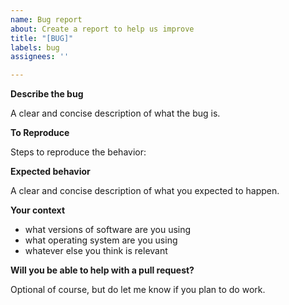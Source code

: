 ```yaml
---
name: Bug report
about: Create a report to help us improve
title: "[BUG]"
labels: bug
assignees: ''

---
```


**Describe the bug**

A clear and concise description of what the bug is.

**To Reproduce**

Steps to reproduce the behavior:

**Expected behavior**

A clear and concise description of what you expected to happen.

**Your context**

- what versions of software are you using
- what operating system are you using
- whatever else you think is relevant

**Will you be able to help with a pull request?**

Optional of course, but do let me know if you plan to do work.
